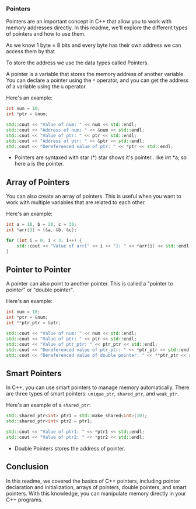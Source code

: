 ### Pointers

Pointers are an important concept in C++ that allow you to work with memory addresses directly. In this readme, we'll explore the different types of pointers and how to use them.

As we know 1 byte = 8 bits and every byte has their own address we can access them by that 

To store the address we use the data types called Pointers.

A pointer is a variable that stores the memory address of another variable. You can declare a pointer using the `*` operator, and you can get the address of a variable using the `&` operator. 

Here's an example:

```cpp
int num = 10;
int *ptr = &num;

std::cout << "Value of num: " << num << std::endl;
std::cout << "Address of num: " << &num << std::endl;
std::cout << "Value of ptr: " << ptr << std::endl;
std::cout << "Address of ptr: " << &ptr << std::endl;
std::cout << "Dereferenced value of ptr: " << *ptr << std::endl;
```

- Pointers are syntaxed with star (*) star shows it's pointer..
like int *a; so here a is the pointer.

## Array of Pointers

You can also create an array of pointers. This is useful when you want to work with multiple variables that are related to each other. 

Here's an example:

```cpp
int a = 10, b = 20, c = 30;
int *arr[3] = {&a, &b, &c};

for (int i = 0; i < 3; i++) {
    std::cout << "Value of arr[" << i << "]: " << *arr[i] << std::endl;
}
```

## Pointer to Pointer

A pointer can also point to another pointer. This is called a "pointer to pointer" or "double pointer". 

Here's an example:

```cpp
int num = 10;
int *ptr = &num;
int **ptr_ptr = &ptr;

std::cout << "Value of num: " << num << std::endl;
std::cout << "Value of ptr: " << ptr << std::endl;
std::cout << "Value of ptr_ptr: " << ptr_ptr << std::endl;
std::cout << "Dereferenced value of ptr_ptr: " << *ptr_ptr << std::endl;
std::cout << "Dereferenced value of double pointer: " << **ptr_ptr << std::endl;
```

## Smart Pointers

In C++, you can use smart pointers to manage memory automatically. There are three types of smart pointers: `unique_ptr`, `shared_ptr`, and `weak_ptr`. 

Here's an example of a `shared_ptr`:

```cpp
std::shared_ptr<int> ptr1 = std::make_shared<int>(10);
std::shared_ptr<int> ptr2 = ptr1;

std::cout << "Value of ptr1: " << *ptr1 << std::endl;
std::cout << "Value of ptr2: " << *ptr2 << std::endl;
```

- Double Pointers stores the address of pointer.

## Conclusion

In this readme, we covered the basics of C++ pointers, including pointer declaration and initialization, arrays of pointers, double pointers, and smart pointers. With this knowledge, you can manipulate memory directly in your C++ programs.


